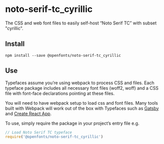 
# noto-serif-tc_cyrillic

The CSS and web font files to easily self-host “Noto Serif TC” with subset "cyrillic".

## Install

`npm install --save @openfonts/noto-serif-tc_cyrillic`

## Use

Typefaces assume you’re using webpack to process CSS and files. Each typeface
package includes all necessary font files (woff2, woff) and a CSS file with
font-face declarations pointing at these files.

You will need to have webpack setup to load css and font files. Many tools built
with Webpack will work out of the box with Typefaces such as [Gatsby](https://github.com/gatsbyjs/gatsby)
and [Create React App](https://github.com/facebookincubator/create-react-app).

To use, simply require the package in your project’s entry file e.g.

```javascript
// Load Noto Serif TC typeface
require('@openfonts/noto-serif-tc_cyrillic')
```
